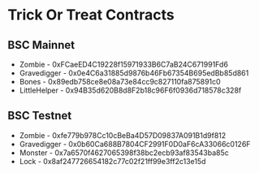 # Trick Or Treat Contracts


## BSC Mainnet
- Zombie - 0xFCaeED4C19228f15971933B6C7aB24C671991Fd6
- Gravedigger - 0x0e4C6a31885d9876b46Fb67354B695edBb85d861
- Bones - 0x89edb758ce8e08a73e84cc9c827110fa875891c0
- LittleHelper - 0x94B35d620B8d8F2b18c96F6f0936d718578c328f

## BSC Testnet
- Zombie - 0xfe779b978Cc10cBeBa4D57D09837A091B1d9f812
- Gravedigger - 0x0b60Ca688B7804CF2991F0D0aF6cA33066c0126F
- Monster - 0x7a6570f4627065398f38bc2ecb93af83543ba85c
- Lock - 0x8af247726654182c77c02f21ff99e3ff2c13e15d
